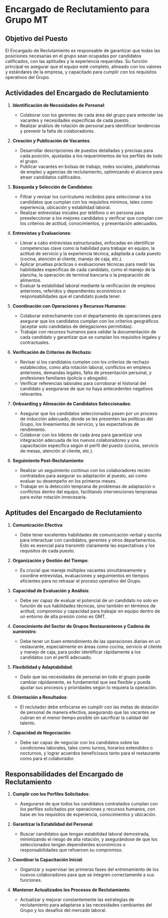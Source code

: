 # Encargado de Reclutamiento para Grupo MT

## Objetivo del Puesto
El Encargado de Reclutamiento es responsable de garantizar que todas las posiciones necesarias en el grupo sean ocupadas por candidatos calificados, con las aptitudes y la experiencia requeridas. Su función principal es asegurar que el equipo esté completo, alineado con los valores y estándares de la empresa, y capacitado para cumplir con los requisitos operativos del Grupo.

## Actividades del Encargado de Reclutamiento

1. **Identificación de Necesidades de Personal**:
   - Colaborar con los gerentes de cada área del grupo para entender las vacantes y necesidades específicas de cada puesto.
   - Realizar análisis de rotación de personal para identificar tendencias y prevenir la falta de colaboradores.

2. **Creación y Publicación de Vacantes**:
   - Desarrollar descripciones de puestos detalladas y precisas para cada posición, ajustadas a los requerimientos de los perfiles de todo el grupo.
   - Publicar vacantes en bolsas de trabajo, redes sociales, plataformas de empleo y agencias de reclutamiento, optimizando el alcance para atraer candidatos calificados.

3. **Búsqueda y Selección de Candidatos**:
   - Filtrar y revisar los currículums recibidos para seleccionar a los candidatos que cumplan con los requisitos mínimos, tales como experiencia, ubicación y estabilidad laboral.
   - Realizar entrevistas iniciales por teléfono o en persona para preseleccionar a los mejores candidatos y verificar que cumplan con los criterios de actitud, conocimientos, y presentación adecuados.

4. **Entrevistas y Evaluaciones**:
   - Llevar a cabo entrevistas estructuradas, enfocadas en identificar competencias clave como la habilidad para trabajar en equipo, la actitud de servicio y la experiencia técnica, adaptada a cada puesto (cocina, atención al cliente, manejo de caja, etc.).
   - Aplicar pruebas prácticas o evaluaciones técnicas para medir las habilidades específicas de cada candidato, como el manejo de la plancha, la operación de terminal bancaria o la preparación de alimentos.
   - Evaluar la estabilidad laboral mediante la verificación de empleos anteriores, referidos y dependientes económicos o responsabilidades que el candidato pueda tener.

5. **Coordinación con Operaciones y Recursos Humanos**:
   - Colaborar estrechamente con el departamento de operaciones para asegurar que los candidatos cumplan con los criterios geográficos (aceptar solo candidatos de delegaciones permitidas).
   - Trabajar con recursos humanos para validar la documentación de cada candidato y garantizar que se cumplan los requisitos legales y contractuales.

6. **Verificación de Criterios de Rechazo**:
   - Revisar si los candidatos cumplen con los criterios de rechazo establecidos, como alta rotación laboral, conflictos en empleos anteriores, demandas legales, falta de presentación personal, y profesiones familiares (policía o abogado).
   - Verificar referencias laborales para corroborar el historial del candidato y asegurarse de que no haya antecedentes negativos relevantes.

7. **Onboarding y Alineación de Candidatos Seleccionados**:
   - Asegurar que los candidatos seleccionados pasen por un proceso de inducción adecuado, donde se les presenten las políticas del Grupo, los lineamientos de servicio, y las expectativas de rendimiento.
   - Colaborar con los líderes de cada área para garantizar una integración adecuada de los nuevos colaboradores y una capacitación específica según el perfil del puesto (cocina, servicio de mesas, atención al cliente, etc.).

8. **Seguimiento Post-Reclutamiento**:
   - Realizar un seguimiento continuo con los colaboradores recién contratados para asegurar su adaptación al puesto, así como evaluar su desempeño en los primeros meses.
   - Trabajar en la detección temprana de problemas de adaptación o conflictos dentro del equipo, facilitando intervenciones tempranas para evitar rotación innecesaria.

## Aptitudes del Encargado de Reclutamiento

1. **Comunicación Efectiva**:
   - Debe tener excelentes habilidades de comunicación verbal y escrita para interactuar con candidatos, gerentes y otros departamentos. Esto es esencial para transmitir claramente las expectativas y los requisitos de cada puesto.

2. **Organización y Gestión del Tiempo**:
   - Es crucial que maneje múltiples vacantes simultáneamente y coordine entrevistas, evaluaciones y seguimientos en tiempos eficientes para no retrasar el proceso operativo del Grupo.

3. **Capacidad de Evaluación y Análisis**:
   - Debe ser capaz de evaluar el potencial de un candidato no solo en función de sus habilidades técnicas, sino también en términos de actitud, compromiso y capacidad para trabajar en equipo dentro de un entorno de alta presión como es GMT.

4. **Conocimiento del Sector de Grupos Restauranteros y Cadena de suministro**:
   - Debe tener un buen entendimiento de las operaciones diarias en un restaurante, especialmente en áreas como cocina, servicio al cliente y manejo de caja, para poder identificar rápidamente a los candidatos con el perfil adecuado.

5. **Flexibilidad y Adaptabilidad**:
   - Dado que las necesidades de personal en todo el grupo puede cambiar rápidamente, es fundamental que sea flexible y pueda ajustar sus procesos y prioridades según lo requiera la operación.

6. **Orientación a Resultados**:
   - El reclutador debe enfocarse en cumplir con las metas de dotación de personal de manera efectiva, asegurando que las vacantes se cubran en el menor tiempo posible sin sacrificar la calidad del talento.

7. **Capacidad de Negociación**:
   - Debe ser capaz de negociar con los candidatos sobre las condiciones laborales, tales como turnos, horarios extendidos o nocturnos, y lograr acuerdos beneficiosos tanto para el restaurante como para el colaborador.

## Responsabilidades del Encargado de Reclutamiento

1. **Cumplir con los Perfiles Solicitados**:
   - Asegurarse de que todos los candidatos contratados cumplan con los perfiles solicitados por operaciones y recursos humanos, con base en los requisitos de experiencia, conocimientos y ubicación.

2. **Garantizar la Estabilidad del Personal**:
   - Buscar candidatos que tengan estabilidad laboral demostrada, minimizando el riesgo de alta rotación, y asegurándose de que los seleccionados tengan dependientes económicos o responsabilidades que refuercen su compromiso.

3. **Coordinar la Capacitación Inicial**:
   - Organizar y supervisar las primeras fases del entrenamiento de los nuevos colaboradores para que se integren correctamente a sus funciones.

4. **Mantener Actualizados los Procesos de Reclutamiento**:
   - Actualizar y mejorar constantemente las estrategias de reclutamiento para adaptarse a las necesidades cambiantes del Grupo y los desafíos del mercado laboral.
